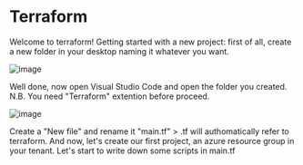 # Terraform

Welcome to terraform!
Getting started with a new project: first of all, create a new folder in your desktop naming it whatever you want.

![image](https://github.com/user-attachments/assets/ff06203a-9b45-452f-b179-ed6b0d37a0d4)

Well done, now open Visual Studio Code and open the folder you created.
N.B. You need "Terraform" extention before proceed.

![image](https://github.com/user-attachments/assets/823deea6-f192-433e-8056-d1c4a0d430de)

Create a "New file" and rename it "main.tf" > .tf will authomatically refer to terraform.
And now, let's create our first project, an azure resource group in your tenant.
Let's start to write down some scripts in main.tf
